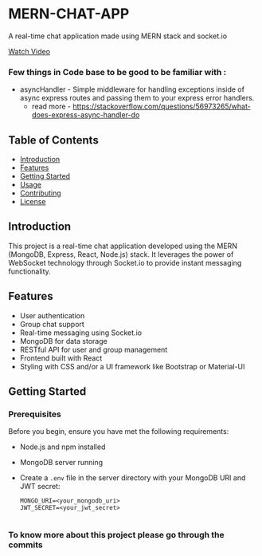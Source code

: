 # MERN-CHAT-APP
A real-time chat application made using MERN stack and socket.io

[Watch Video](https://youtu.be/jCS5tVWbETE)

### Few things in Code base to be good to be familiar with :
- asyncHandler - Simple middleware for handling exceptions inside of async express routes and passing them to your express error handlers.
  - read more - https://stackoverflow.com/questions/56973265/what-does-express-async-handler-do 

## Table of Contents

- [Introduction](#introduction)
- [Features](#features)
- [Getting Started](#getting-started)
- [Usage](#usage)
- [Contributing](#contributing)
- [License](#license)

## Introduction

This project is a real-time chat application developed using the MERN (MongoDB, Express, React, Node.js) stack. It leverages the power of WebSocket technology through Socket.io to provide instant messaging functionality.

## Features

- User authentication
- Group chat support
- Real-time messaging using Socket.io
- MongoDB for data storage
- RESTful API for user and group management
- Frontend built with React
- Styling with CSS and/or a UI framework like Bootstrap or Material-UI

## Getting Started

### Prerequisites

Before you begin, ensure you have met the following requirements:

- Node.js and npm installed
- MongoDB server running
- Create a `.env` file in the server directory with your MongoDB URI and JWT secret:

  ```dotenv
  MONGO_URI=<your_mongodb_uri>
  JWT_SECRET=<your_jwt_secret>


### To know more about this project please go through the commits
